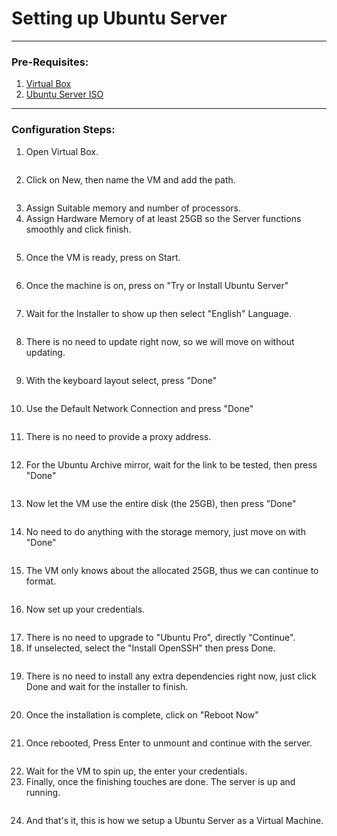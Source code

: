 # Setting up Ubuntu Server

***

### Pre-Requisites:

1. [Virtual Box](https://www.virtualbox.org/wiki/Downloads)&#x20;
2. [Ubuntu Server ISO ](https://releases.ubuntu.com/18.04/)

***

### Configuration Steps:

1. Open Virtual Box.

<figure><img src=".gitbook/assets/image (1) (1) (1) (1) (1).png" alt=""><figcaption></figcaption></figure>

2. Click on New, then name the VM and add the path.

<figure><img src=".gitbook/assets/image (2) (1) (1) (1) (1).png" alt=""><figcaption></figcaption></figure>

3. Assign Suitable memory and number of processors.
4. Assign Hardware Memory of at least 25GB so the Server functions smoothly and click finish.

<figure><img src=".gitbook/assets/image (3) (1) (1) (1).png" alt=""><figcaption></figcaption></figure>

5. Once the VM is ready, press on Start.

<figure><img src=".gitbook/assets/image (4) (1) (1).png" alt=""><figcaption></figcaption></figure>

6. Once the machine is on, press on "Try or Install Ubuntu Server"

<figure><img src=".gitbook/assets/image (5) (1).png" alt=""><figcaption></figcaption></figure>

7. Wait for the Installer to show up then select "English" Language.

<figure><img src=".gitbook/assets/image (6) (1).png" alt=""><figcaption></figcaption></figure>

8. There is no need to update right now, so we will move on without updating.

<figure><img src=".gitbook/assets/image (7) (1).png" alt=""><figcaption></figcaption></figure>

9. With the keyboard layout select, press "Done"

<figure><img src=".gitbook/assets/image (8) (1).png" alt=""><figcaption></figcaption></figure>

10. Use the Default Network Connection and press "Done"

<figure><img src=".gitbook/assets/image (9) (1).png" alt=""><figcaption></figcaption></figure>

11. There is no need to provide a proxy address.

<figure><img src=".gitbook/assets/image (10) (1).png" alt=""><figcaption></figcaption></figure>

12. For the Ubuntu Archive mirror, wait for the link to be tested, then press "Done"

<figure><img src=".gitbook/assets/image (11).png" alt=""><figcaption></figcaption></figure>

13. Now let the VM use the entire disk (the 25GB), then press "Done"

<figure><img src=".gitbook/assets/image (12).png" alt=""><figcaption></figcaption></figure>

14. No need to do anything with the storage memory, just move on with "Done"

<figure><img src=".gitbook/assets/image (13).png" alt=""><figcaption></figcaption></figure>

15. The VM only knows about the allocated 25GB, thus we can continue to format.

<figure><img src=".gitbook/assets/image (14).png" alt=""><figcaption></figcaption></figure>

16. Now set up your credentials.

<figure><img src=".gitbook/assets/image (15).png" alt=""><figcaption></figcaption></figure>

17. There is no need to upgrade to "Ubuntu Pro", directly "Continue".
18. If unselected, select the "Install OpenSSH" then press Done.

<figure><img src=".gitbook/assets/image (16).png" alt=""><figcaption></figcaption></figure>

19. There is no need to install any extra dependencies right now, just click Done and wait for the installer to finish.

<figure><img src=".gitbook/assets/image (17).png" alt=""><figcaption></figcaption></figure>

20. &#x20;Once the installation is complete, click on "Reboot Now"

<figure><img src=".gitbook/assets/image (18).png" alt=""><figcaption></figcaption></figure>

21. Once rebooted, Press Enter to unmount and continue with the server.

<figure><img src=".gitbook/assets/image (19).png" alt=""><figcaption></figcaption></figure>

22. &#x20;Wait for the VM to spin up, the enter your credentials.
23. &#x20;Finally, once the finishing touches are done. The server is up and running.

<figure><img src=".gitbook/assets/image (20).png" alt=""><figcaption></figcaption></figure>

24. &#x20;And that's it, this is how we setup a Ubuntu Server as a Virtual Machine.
